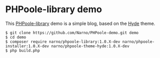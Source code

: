 # PHPoole-library demo

This [PHPoole-library](https://github.com/Narno/PHPoole-library) demo is a simple blog, based on the [Hyde](https://github.com/Narno/PHPoole-theme-hyde) theme.

```
$ git clone https://github.com/Narno/PHPoole-demo.git demo
$ cd demo
$ composer require narno/phpoole-library:1.0.X-dev narno/phpoole-installer:1.0.X-dev narno/phpoole-theme-hyde:1.0.X-dev
$ php build.php
```
